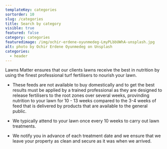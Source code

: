 ```yaml
---
templateKey: categories
sortorder: 10
slug: /categories
title: Search by category
visible: true
featured: false
category: categories
featuredimage: /img/ochir-erdene-oyunmedeg-LmyPLbbUWhA-unsplash.jpg
alt: photo by Ochir Erdene Oyunmedeg on Unsplash
categories:
  - header
---
```

Lawns Matter ensures that our clients lawns receive the best in nutrition by using the finest professional turf fertilisers to nourish your lawn.  

- These feeds are not available to buy domestically and to get the best results must be applied by a trained professional as they are designed to release fertilisers to the root zones over several weeks, provinding nutrition to your lawn for 10 - 13 weeks compared to the 3-4 weeks of feed that is delivered by products that are available to the general public. 

- We typically attend to your lawn once every 10 weeks to carry out lawn treatments. 

- We notify you in advance of each treatment date and we ensure that we leave your property as clean and secure as it was when we arrived. 
